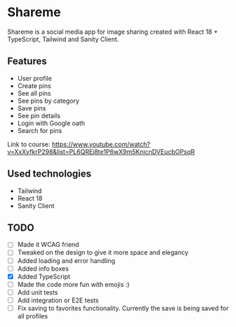 # Shareme

Shareme is a social media app for image sharing created with React 18 + TypeScript, Tailwind and Sanity Client.

## Features

- User profile
- Create pins
- See all pins
- See pins by category
- Save pins
- See pin details
- Login with Google oath
- Search for pins

Link to course: https://www.youtube.com/watch?v=XxXyfkrP298&list=PL6QREj8te1P6wX9m5KnicnDVEucbOPsqR

## Used technologies

- Tailwind
- React 18
- Sanity Client

## TODO

- [ ] Made it WCAG friend
- [ ] Tweaked on the design to give it more space and elegancy
- [ ] Added loading and error handling
- [ ] Added info boxes
- [x] Added TypeScript
- [ ] Made the code more fun with emojis :)
- [ ] Add unit tests
- [ ] Add integration or E2E tests
- [ ] Fix saving to favorites functionality. Currently the save is being saved for all profiles
